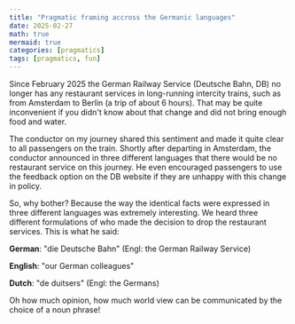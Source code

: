 ```yaml
---
title: "Pragmatic framing accross the Germanic languages"
date: 2025-02-27
math: true
mermaid: true
categories: [pragmatics]
tags: [pragmatics, fun]
---
```


Since February 2025 the German Railway Service (Deutsche Bahn, DB) no longer has any restaurant services in long-running intercity trains, such as from Amsterdam to Berlin (a trip of about 6 hours).
That may be quite inconvenient if you didn't know about that change and did not bring enough food and water.

The conductor on my journey shared this sentiment and made it quite clear to all passengers on the train.
Shortly after departing in Amsterdam, the conductor announced in three different languages that there would be no restaurant service on this journey.
He even encouraged passengers to use the feedback option on the DB website if they are unhappy with this change in policy.

So, why bother? Because the way the identical facts were expressed in three different languages was extremely interesting.
We heard three different formulations of who made the decision to drop the restaurant services.
This is what he said:

**German**: "die Deutsche Bahn" (Engl: the German Railway Service)

**English**: "our German colleagues"

**Dutch**: "de duitsers" (Engl: the Germans)

Oh how much opinion, how much world view can be communicated by the choice of a noun phrase!

